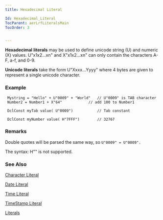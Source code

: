 ```yaml
---
title: Hexadecimal Literal

Id: Hexadecimal_Literal
TocParent: aerLrfLiteralsMain
TocOrder: 3


---
```


**Hexadecimal** **literals** may be used to define unicode string (U) and numeric (X) values. U"x1x2...xn" and X"x1x2…xn" can only contain the characters A-F, a-f, and 0-9. 

**Unicode** **literals** take the form U"Xxxx…Yyyy" where 4 bytes are given to represent a single unicode character. 

### Example
<dl class="Code" />
        
```
 Mystring = "Hello" + U"0009" + "World"   // U"0009" is TAB character
 Number2 = Number1 + X"64"    		  // add 100 to Number1

 DclConst myTab value( U"0009")     	  // Tab constant

 DclConst myNumber value( H"7FFF")        // 32767
```

### Remarks
Double quotes will be parsed the same way, so ```U"0009" = U"0009".```

The syntax: H"<hex digits>" is not supported.

### See Also
[Character Literal](Character_Literal.html)

[Date Literal](Date_Literals.html)

[Time Literal](Time_Literals.html)

[TimeStamp Literal](Timestamp_Literals.html)

[Literals](aerLrfLiteralsMain.html) 
